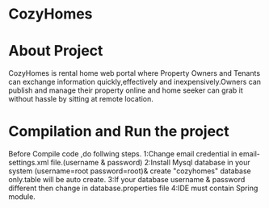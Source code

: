 # CozyHomes
# About Project

CozyHomes is rental home web portal where Property Owners and Tenants can exchange information quickly,effectively and inexpensively.Owners can publish and manage their property online and home seeker can grab it without hassle by sitting at remote location.

# Compilation and Run the project
Before Compile code ,do follwing steps.
1:Change email credential in email-settings.xml file.(username & password)
2:Install Mysql database in your system (username=root password=root)& create "cozyhomes" database only.table will be auto create.
3:If your database username & password different then change in database.properties file 
4:IDE must contain Spring module.


